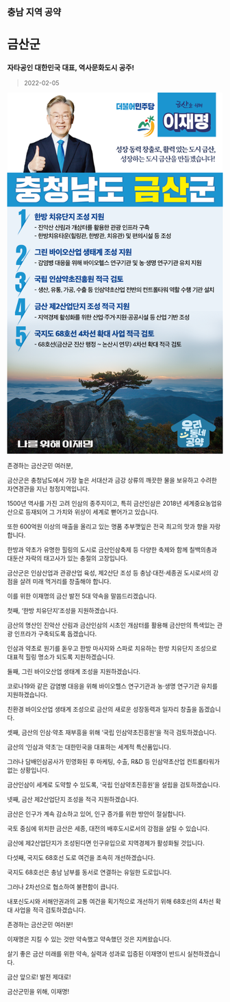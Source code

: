 ## 충남 지역 공약

# 금산군

### 자타공인 대한민국 대표, 역사문화도시 공주!
> 2022-02-05

![금산군 지역공약](./005_012_003.png)

존경하는 금산군민 여러분,

 

금산군은 충청남도에서 가장 높은 서대산과 금강 상류의 깨끗한 물을 보유하고 수려한 자연경관을 지닌 청정지역입니다.

1500년 역사를 가진 고려 인삼의 종주지이고, 특히 금산인삼은 2018년 세계중요농업유산으로 등재되어 그 가치와 위상이 세계로 뻗어가고 있습니다.

또한 600억원 이상의 매출을 올리고 있는 명품 추부깻잎은 전국 최고의 맛과 향을 자랑합니다.

한방과 약초가 유명한 힐링의 도시로 금산인삼축제 등 다양한 축제와 함께 칠백의총과 대둔산 자락의 태고사가 있는 충절의 고장입니다.

 

금산군은 인삼산업과 관광산업 육성, 제2산단 조성 등 충남·대전·세종권 도시로서의 강점을 살려 미래 먹거리를 창출해야 합니다. 

이를 위한 이재명의 금산 발전 5대 약속을 말씀드리겠습니다.

 

첫째, ‘한방 치유단지’조성을 지원하겠습니다. 

 

금산의 명산인 진악산 산림과 금산인삼의 시초인 개삼터를 활용해 금산만의 특색있는 관광 인프라가 구축되도록 돕겠습니다. 

인삼과 약초로 원기를 돋우고 한방 마사지와 스파로 치유하는 한방 치유단지 조성으로 대표적 힐링 명소가 되도록 지원하겠습니다. 

 

둘째, 그린 바이오산업 생태계 조성을 지원하겠습니다.

 

코로나19와 같은 감염병 대응을 위해 바이오헬스 연구기관과 농·생명 연구기관 유치를 지원하겠습니다. 

친환경 바이오산업 생태계 조성으로 금산의 새로운 성장동력과 일자리 창출을 돕겠습니다. 

 

셋째, 금산의 인삼·약초 재부흥을 위해 ‘국립 인삼약초진흥원’을 적극 검토하겠습니다.

 

금산의 ‘인삼과 약초’는 대한민국을 대표하는 세계적 특산품입니다.

그러나 담배인삼공사가 민영화된 후 마케팅, 수출, R&D 등 인삼약초산업 컨트롤타워가 없는 상황입니다.

금산인삼이 세계로 도약할 수 있도록, ‘국립 인삼약초진흥원’을 설립을 검토하겠습니다.

 

넷째, 금산 제2산업단지 조성을 적극 지원하겠습니다. 

 

금산은 인구가 계속 감소하고 있어, 인구 증가를 위한 방안이 절실합니다.

국토 중심에 위치한 금산은 세종, 대전의 배후도시로서의 강점을 살릴 수 있습니다.

금산에 제2산업단지가 조성된다면 인구유입으로 지역경제가 활성화될 것입니다. 

 

다섯째, 국지도 68호선 도로 여건을 조속히 개선하겠습니다.

 

국지도 68호선은 충남 남부를 동서로 연결하는 유일한 도로입니다. 

그러나 2차선으로 협소하여 불편함이 큽니다.  

내포신도시와 서해안권과의 교통 여건을 획기적으로 개선하기 위해 68호선의 4차선 확대 사업을 적극 검토하겠습니다. 

 

 

존경하는 금산군민 여러분!

 

이재명은 지킬 수 있는 것만 약속했고 약속했던 것은 지켜왔습니다.

살기 좋은 금산 미래를 위한 약속, 실력과 성과로 입증된 이재명이 반드시 실천하겠습니다.

 

금산 앞으로! 발전 제대로! 

금산군민을 위해, 이재명!  

						
 